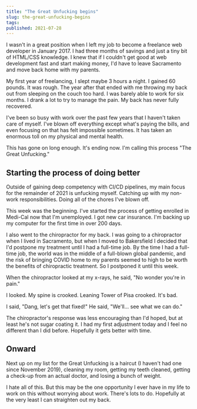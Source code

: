 ```yaml
---
title: "The Great Unfucking begins"
slug: the-great-unfucking-begins
tags:
published: 2021-07-28
---
```


I wasn't in a great position when I left my job to become a freelance web developer in January 2017. I had three months of savings and just a tiny bit of HTML/CSS knowledge. I knew that if I couldn't get good at web development fast and start making money, I'd have to leave Sacramento and move back home with my parents.

My first year of freelancing, I slept maybe 3 hours a night. I gained 60 pounds. It was rough. The year after that ended with me throwing my back out from sleeping on the couch too hard. I was barely able to work for six months. I drank a lot to try to manage the pain. My back has never fully recovered.

I've been so busy with work over the past few years that I haven't taken care of myself. I've blown off everything except what's paying the bills, and even focusing on that has felt impossible sometimes. It has taken an enormous toll on my physical and mental health.

This has gone on long enough. It's ending now. I'm calling this process "The Great Unfucking."

## Starting the process of doing better

Outside of gaining deep competency with CI/CD pipelines, my main focus for the remainder of 2021 is unfucking myself. Catching up with my non-work responsibilities. Doing all of the chores I've blown off.

This week was the beginning. I've started the process of getting enrolled in Medi-Cal now that I'm unemployed. I got new car insurance. I'm backing up my computer for the first time in over 200 days.

I also went to the chiropractor for my back. I was going to a chiropractor when I lived in Sacramento, but when I moved to Bakersfield I decided that I'd postpone my treatment until I had a full-time job. By the time I had a full-time job, the world was in the middle of a full-blown global pandemic, and the risk of bringing COVID home to my parents seemed to high to be worth the benefits of chiropractic treatment. So I postponed it until this week.

When the chiropractor looked at my x-rays, he said, "No wonder you're in pain."

I looked. My spine is crooked. Leaning Tower of Pisa crooked. It's bad.

I said, "Dang, let's get that fixed!" He said, "We'll... see what we can do."

The chiropractor's response was less encouraging than I'd hoped, but at least he's not sugar coating it. I had my first adjustment today and I feel no different than I did before. Hopefully it gets better with time.

## Onward

Next up on my list for the Great Unfucking is a haircut (I haven't had one since November 2019), cleaning my room, getting my teeth cleaned, getting a check-up from an actual doctor, and losing a bunch of weight.

I hate all of this. But this may be the one opportunity I ever have in my life to work on this without worrying about work. There's lots to do. Hopefully at the very least I can straighten out my back.
